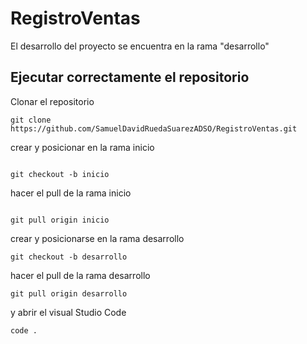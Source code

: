 # RegistroVentas

El desarrollo del proyecto se encuentra en la rama "desarrollo"

## Ejecutar correctamente el repositorio

Clonar el repositorio

```
git clone https://github.com/SamuelDavidRuedaSuarezADSO/RegistroVentas.git
```

crear y posicionar en la rama inicio

```

git checkout -b inicio

```

hacer el pull de la rama inicio

```

git pull origin inicio

```

crear y posicionarse en la rama desarrollo

```
git checkout -b desarrollo
```

hacer el pull de la rama desarrollo

```
git pull origin desarrollo
```

y abrir el visual Studio Code

```
code .
```

